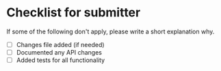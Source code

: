 # Checklist for submitter

If some of the following don't apply, please write a short explanation why.

- [ ] Changes file added (if needed)
- [ ] Documented any API changes
- [ ] Added tests for all functionality
